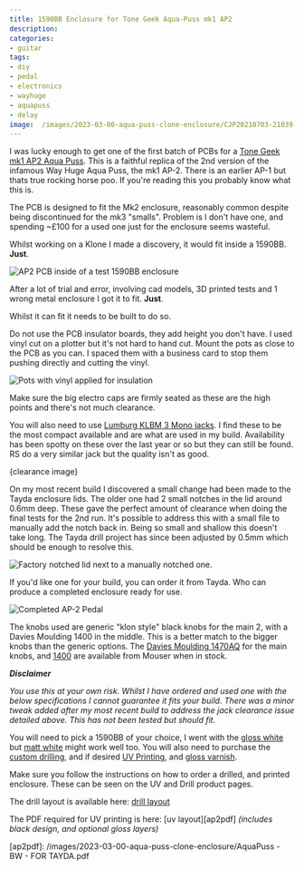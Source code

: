 ```yaml
---
title: 1590BB Enclosure for Tone Geek Aqua-Puss mk1 AP2 
description: 
categories:
- guitar
tags:
- diy
- pedal
- electronics
- wayhuge
- aquapuss
- delay
image:  /images/2023-03-00-aqua-puss-clone-enclosure/CJP20210703-21039-2x.jpeg
---
```


I was lucky enough to get one of the first batch of PCBs for a [Tone Geek mk1 AP2 Aqua Puss][ttgap2].  This is a faithful replica of the 2nd version of the infamous Way Huge Aqua Puss, the mk1 AP-2.  There is an earlier AP-1 but thats true rocking horse poo. If you're reading this you probably know what this is.

The PCB is designed to fit the Mk2 enclosure, reasonably common despite being discontinued for the mk3 "smalls". Problem is I don't have one, and spending ~£100 for a used one just for the enclosure seems wasteful.

Whilst working on a Klone I made a discovery, it would fit inside a 1590BB. **Just**.

<img class="padded center"
    alt="AP2 PCB inside of a test 1590BB enclosure"
    src="/images/2023-03-00-aqua-puss-clone-enclosure/IMG_4913.jpeg"
    srcset="
        /images/2023-03-00-aqua-puss-clone-enclosure/IMG_4913.jpeg 1x,
        /images/2023-03-00-aqua-puss-clone-enclosure/IMG_4913-2x.jpeg 2x" />

After a lot of trial and error, involving cad models, 3D printed tests and 1 wrong metal enclosure I got it to fit.  **Just**.

<!-- more -->

Whilst it can fit it needs to be built to do so.  

Do not use the PCB insulator boards, they add height you don't have. I used vinyl cut on a plotter but it's not hard to hand cut. Mount the pots as close to the PCB as you can. I spaced them with a business card to stop them pushing directly and cutting the vinyl.

<img class="padded center"
    alt="Pots with vinyl applied for insulation"
    src="/images/2023-03-00-aqua-puss-clone-enclosure/IMG_5424.jpeg"
    srcset="
        /images/2023-03-00-aqua-puss-clone-enclosure/IMG_5424.jpeg 1x,
        /images/2023-03-00-aqua-puss-clone-enclosure/IMG_5424-2x.jpeg 2x" />

Make sure the big electro caps are firmly seated as these are the high points and there's not much clearance.

You will also need to use [Lumburg KLBM 3 Mono jacks][taydalumburg]. I find these to be the most compact available and are what are used in my build. Availability has been spotty on these over the last year or so but they can still be found.  RS do a very similar jack but the quality isn't as good.

{clearance image}
<img class="padded center"
    alt=""
    src=""
    srcset="
        1x,
        2x" />

On my most recent build I discovered a small change had been made to the Tayda enclosure lids. The older one had 2 small notches in the lid around 0.6mm deep. These gave the perfect amount of clearance when doing the final tests for the 2nd run. It's possible to address this with a small file to manually add the notch back in. Being so small and shallow this doesn't take long. The Tayda drill project has since been adjusted by 0.5mm which should be enough to resolve this.

<img class="padded center"
    alt="Factory notched lid next to a manually notched one."
    src="/images/2023-03-00-aqua-puss-clone-enclosure/IMG_1406.jpeg"
    srcset="
        /images/2023-03-00-aqua-puss-clone-enclosure/IMG_1406.jpeg 1x,
        /images/2023-03-00-aqua-puss-clone-enclosure/IMG_1406-2x.jpeg 2x" />

If you'd like one for your build, you can order it from Tayda. Who can produce a completed enclosure ready for use.

<img class="padded center"
    alt="Completed AP-2 Pedal"
    src="/images/2023-03-00-aqua-puss-clone-enclosure/CJP20210703-21039.jpeg"
    srcset="
        /images/2023-03-00-aqua-puss-clone-enclosure/CJP20210703-21039.jpeg 1x,
        /images/2023-03-00-aqua-puss-clone-enclosure/CJP20210703-21039-2x.jpeg 2x" />

The knobs used are generic "klon style" black knobs for the main 2, with a Davies Moulding 1400 in the middle. This is a better match to the bigger knobs than the generic options. The [Davies Moulding 1470AQ](https://www.mouser.co.uk/ProductDetail/5164-1470AQ) for the main knobs, and [1400](https://www.mouser.co.uk/ProductDetail/5164-1400) are available from Mouser when in stock.

_**Disclaimer**_

*You use this at your own risk. Whilst I have ordered and used one with the below specifications I cannot guarantee it fits your build.  There was a minor tweak added after my most recent build to address the jack clearance issue detailed above.  This has not been tested but should fit.*

You will need to pick a 1590BB of your choice, I went with the [gloss white][taydaglosswhite] but [matt white][taydamattwhite] might work well too.  You will also need to purchase the [custom drilling][taydadrilling], and if desired [UV Printing][taydauv], and [gloss varnish][taydagloss].


Make sure you follow the instructions on how to order a drilled, and printed enclosure.  These can be seen on the UV and Drill product pages.

The drill layout is available here: [drill layout][taydaap2drill]

The PDF required for UV printing is here: [uv layout][ap2pdf] _(includes black design, and optional gloss layers)_

[ttgap2]: https://www.thetonegeek.com/single-post/aqua-puss-mk1-ap2-1998-style-pcb-now-available
[taydaap2drill]: https://drill.taydakits.com/box-designs/new?public_key=dEF3TzlhTFpGR1J2MFMxYlprLzFTQT09Cg==
[taydaglosswhite]: https://www.taydaelectronics.com/white-1590bb-style-aluminum-diecast-enclosure.html
[taydamattwhite]:https://www.taydaelectronics.com/matte-white-1590bb-style-aluminum-diecast-enclosure.html
[taydadrilling]: https://www.taydaelectronics.com/hardware/enclosures/enclosure-custom-drill-service/1590bb-custom-drill-enclosure-service.html
[taydauv]: https://www.taydaelectronics.com/hardware/enclosures/enclosure-uv-printing-service/1590bb-uv-printing-service.html
[taydagloss]: https://www.taydaelectronics.com/hardware/enclosures/enclosure-uv-printing-service/custom-uv-gloss-layer-service.html
[taydalumburg]: https://www.taydaelectronics.com/hardware/6-35mm-1-4-plugs-jacks/6-35mm-1-4-mono-phone-jack-socket.html
[ap2pdf]: /images/2023-03-00-aqua-puss-clone-enclosure/AquaPuss - BW - FOR TAYDA.pdf